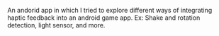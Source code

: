 An andorid app in which I tried to explore different ways of integrating haptic feedback into an android game app. Ex: Shake and rotation detection, light sensor, and more.
